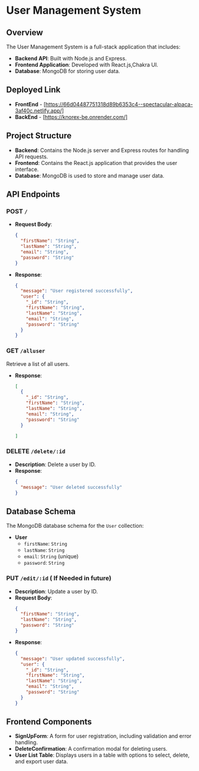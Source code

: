 # User Management System

## Overview

The User Management System is a full-stack application that includes:

- **Backend API**: Built with Node.js and Express.
- **Frontend Application**: Developed with React.js,Chakra UI.
- **Database**: MongoDB for storing user data.

## Deployed Link
 - **FrontEnd** - [https://66d04487751318d89b6353c4--spectacular-alpaca-3af40c.netlify.app/]
 - **BackEnd**  - [https://knorex-be.onrender.com/]

## Project Structure

- **Backend**: Contains the Node.js server and Express routes for handling API requests.
- **Frontend**: Contains the React.js application that provides the user interface.
- **Database**: MongoDB is used to store and manage user data.

## API Endpoints

### **POST** `/`

- **Request Body**:
    ```json
    {
      "firstName": "String",
      "lastName": "String",
      "email": "String",
      "password": "String"
    }
    ```
- **Response**:
    ```json
    {
      "message": "User registered successfully",
      "user": {
        "_id": "String",
        "firstName": "String",
        "lastName": "String",
        "email": "String",
        "password": "String"
      }
    }
    ```

### **GET** `/alluser`

 Retrieve a list of all users.
- **Response**:
    ```json
    [
      {
        "_id": "String",
        "firstName": "String",
        "lastName": "String",
        "email": "String",
        "password": "String"
      }
    
    ]
    ```


### **DELETE** `/delete/:id`

- **Description**: Delete a user by ID.
- **Response**:
    ```json
    {
      "message": "User deleted successfully"
    }
    ```

## Database Schema

The MongoDB database schema for the `User` collection:

- **User**
  - `firstName`: `String`
  - `lastName`: `String`
  - `email`: `String` (unique)
  - `password`: `String`
### **PUT** `/edit/:id`  ( If Needed in future)

- **Description**: Update a user by ID.
- **Request Body**:
    ```json
    {
      "firstName": "String",
      "lastName": "String",
      "password": "String"
    }
    ```
- **Response**:
    ```json
    {
      "message": "User updated successfully",
      "user": {
        "_id": "String",
        "firstName": "String",
        "lastName": "String",
        "email": "String",
        "password": "String"
      }
    }
    ```
## Frontend Components

- **SignUpForm**: A form for user registration, including validation and error handling.
- **DeleteConfirmation**: A confirmation modal for deleting users.
- **User List Table**: Displays users in a table with options to select, delete, and export user data.
